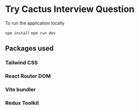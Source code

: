 # Try Cactus Interview Question

To run the application locally

```npm install```
```npm run dev```

## Packages used

### Tailwind CSS
### React Router DOM
### Vite bundler
### Redux Toolkit